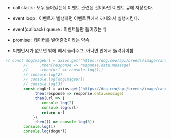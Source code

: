 * call stack : 모두 들어있는데 이벤트 관련된 것이라면 이벤트 큐에 저장한다.



* event loop : 이벤트가 발생하면 이벤트큐에서 꺼내와서 실행시킨다.



* event(callback) queue : 이벤트들만 들어있는 큐



* promise : 데이터를 넣어줄것이라는 약속
* 디펜던시가 없으면 밖에 빼서 돌려주고 ,아니면 안에서 돌려줘야함



```javascript
// const dogImageUrl = axios.get('https://dog.ceo/api/breeds/image/random')
        //     .then(response => response.data.message)
        //     .then(url => console.log(1))
        // console.log(2)
        // console.log(dogImageUrl)
        // console.log(3)
        const dogUrl = axios.get('https://dog.ceo/api/breeds/image/random')
            .then(response => response.data.message)
            .then(url => {
                console.log(2)
                console.log(url)
                return url
            })
            .then(() => console.log(3))
        console.log(1)
        console.log(dogUrl)

```

